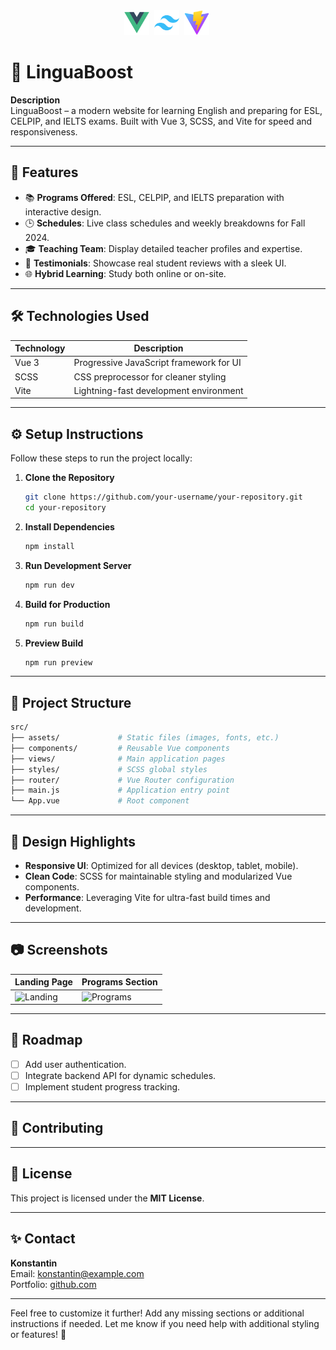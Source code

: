 <div align="center">
   <img src="https://github.com/devicons/devicon/blob/master/icons/vuejs/vuejs-original.svg" title="vuejs" alt="vuejs" width="40" height="40"/>&nbsp;
   <img src="https://github.com/devicons/devicon/blob/master/icons/tailwindcss/tailwindcss-original.svg" title="tailwindcss" alt="tailwindcss" width="40" height="40"/>&nbsp;
   <img src="https://github.com/devicons/devicon/blob/master/icons/vitejs/vitejs-original.svg" title="vitejs" alt="vitejs" width="40" height="40"/>&nbsp;
</div>

# 🚀 **LinguaBoost**

**Description**  
LinguaBoost – a modern website for learning English and preparing for ESL, CELPIP, and IELTS exams. Built with Vue 3, SCSS, and Vite for speed and responsiveness.

---

## 🌟 **Features**

- 📚 **Programs Offered**: ESL, CELPIP, and IELTS preparation with interactive design.
- 🕒 **Schedules**: Live class schedules and weekly breakdowns for Fall 2024.
- 🎓 **Teaching Team**: Display detailed teacher profiles and expertise.
- 💬 **Testimonials**: Showcase real student reviews with a sleek UI.
- 🌐 **Hybrid Learning**: Study both online or on-site.

---

## 🛠️ **Technologies Used**

| Technology | Description                             |
| ---------- | --------------------------------------- |
| Vue 3      | Progressive JavaScript framework for UI |
| SCSS       | CSS preprocessor for cleaner styling    |
| Vite       | Lightning-fast development environment  |

---

## ⚙️ **Setup Instructions**

Follow these steps to run the project locally:

1. **Clone the Repository**

   ```bash
   git clone https://github.com/your-username/your-repository.git
   cd your-repository
   ```

2. **Install Dependencies**

   ```bash
   npm install
   ```

3. **Run Development Server**

   ```bash
   npm run dev
   ```

4. **Build for Production**

   ```bash
   npm run build
   ```

5. **Preview Build**
   ```bash
   npm run preview
   ```

---

## 📁 **Project Structure**

```bash
src/
├── assets/             # Static files (images, fonts, etc.)
├── components/         # Reusable Vue components
├── views/              # Main application pages
├── styles/             # SCSS global styles
├── router/             # Vue Router configuration
├── main.js             # Application entry point
└── App.vue             # Root component
```

---

## 🎨 **Design Highlights**

- **Responsive UI**: Optimized for all devices (desktop, tablet, mobile).
- **Clean Code**: SCSS for maintainable styling and modularized Vue components.
- **Performance**: Leveraging Vite for ultra-fast build times and development.

---

## 📷 **Screenshots**

| **Landing Page**                      | **Programs Section**                    |
| ------------------------------------- | --------------------------------------- |
| ![Landing](./screenshots/landing.png) | ![Programs](./screenshots/programs.png) |

---

## 🚧 **Roadmap**

- [ ] Add user authentication.
- [ ] Integrate backend API for dynamic schedules.
- [ ] Implement student progress tracking.

---

## 🤝 **Contributing**

---

## 📝 **License**

This project is licensed under the **MIT License**.

---

## ✨ **Contact**

**Konstantin**  
Email: [konstantin@example.com](mailto:konstantin@example.com)  
Portfolio: [github.com](https://github.com/it2konst/)

---

Feel free to customize it further! Add any missing sections or additional instructions if needed. Let me know if you need help with additional styling or features! 🚀
